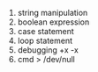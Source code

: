 1. string manipulation
2. boolean expression
3. case statement
4. loop statement
5. debugging +x -x
6. cmd > /dev/null
